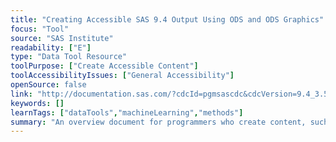 ```yaml
---
title: "Creating Accessible SAS 9.4 Output Using ODS and ODS Graphics"
focus: "Tool"
source: "SAS Institute"
readability: ["E"]
type: "Data Tool Resource"
toolPurpose: ["Create Accessible Content"]
toolAccessibilityIssues: ["General Accessibility"]
openSource: false
link: "http://documentation.sas.com/?cdcId=pgmsascdc&cdcVersion=9.4_3.5&docsetId=odsacoutput&docsetTarget=titlepage.htm&locale=en"
keywords: []
learnTags: ["dataTools","machineLearning","methods"]
summary: "An overview document for programmers who create content, such as a website, for a broad audience. The recommendations are intended to produce attractive and useful output for all users, including sighted users as well as those with low or no vision.  "
---
```


